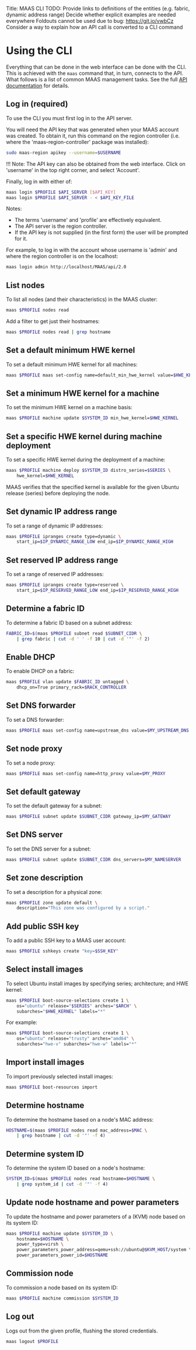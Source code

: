 Title: MAAS CLI
TODO:  Provide links to definitions of the entities (e.g. fabric, dynamic address range)
       Decide whether explicit examples are needed everywhere
       Foldouts cannot be used due to bug: https://git.io/vwbCz
       Consider a way to explain how an API call is converted to a CLI command


# Using the CLI

Everything that can be done in the web interface can be done with the CLI. This
is achieved with the `maas` command that, in turn, connects to the API. What
follows is a list of common MAAS management tasks. See the full
[API documentation](http://maas.ubuntu.com/docs2.0/index.html#api-cli-documentation)
for details.


## Log in (required)

To use the CLI you must first log in to the API server.

You will need the API key that was generated when your MAAS account was
created. To obtain it, run this command on the region controller (i.e. where
the 'maas-region-controller' package was installed):

```bash
sudo maas-region apikey --username=$USERNAME
```

!!! Note: The API key can also be obtained from the web interface. Click on
'username' in the top right corner, and select 'Account'.

Finally, log in with either of:

```bash
maas login $PROFILE $API_SERVER [$API_KEY]
maas login $PROFILE $API_SERVER - < $API_KEY_FILE
```

Notes:

- The terms 'username' and 'profile' are effectively equivalent.
- The API server is the region controller.
- If the API key is not supplied (in the first form) the user will be prompted for it.

For example, to log in with the account whose username is 'admin' and where
the region controller is on the localhost:

```bash
maas login admin http://localhost/MAAS/api/2.0
```


## List nodes

To list all nodes (and their characteristics) in the MAAS cluster:

```bash
maas $PROFILE nodes read
```

Add a filter to get just their hostnames:

```bash
maas $PROFILE nodes read | grep hostname
```


## Set a default minimum HWE kernel

To set a default minimum HWE kernel for all machines:

```bash
maas $PROFILE maas set-config name=default_min_hwe_kernel value=$HWE_KERNEL
```


## Set a minimum HWE kernel for a machine

To set the minimum HWE kernel on a machine basis:

```bash
maas $PROFILE machine update $SYSTEM_ID min_hwe_kernel=$HWE_KERNEL
```


## Set a specific HWE kernel during machine deployment

To set a specific HWE kernel during the deployment of a machine:

```bash
maas $PROFILE machine deploy $SYSTEM_ID distro_series=$SERIES \
	hwe_kernel=$HWE_KERNEL
```

MAAS verifies that the specified kernel is available for the given Ubuntu
release (series) before deploying the node. 


## Set dynamic IP address range

To set a range of dynamic IP addresses:

```bash
maas $PROFILE ipranges create type=dynamic \
	start_ip=$IP_DYNAMIC_RANGE_LOW end_ip=$IP_DYNAMIC_RANGE_HIGH
```


## Set reserved IP address range

To set a range of reserved IP addresses:

```bash
maas $PROFILE ipranges create type=reserved \
	start_ip=$IP_RESERVED_RANGE_LOW end_ip=$IP_RESERVED_RANGE_HIGH
```


## Determine a fabric ID

To determine a fabric ID based on a subnet address:

```bash
FABRIC_ID=$(maas $PROFILE subnet read $SUBNET_CIDR \
	| grep fabric | cut -d ' ' -f 10 | cut -d '"' -f 2)
```


## Enable DHCP

To enable DHCP on a fabric:

```bash
maas $PROFILE vlan update $FABRIC_ID untagged \
	dhcp_on=True primary_rack=$RACK_CONTROLLER
```


## Set DNS forwarder

To set a DNS forwarder:

```bash
maas $PROFILE maas set-config name=upstream_dns value=$MY_UPSTREAM_DNS
```


## Set node proxy

To set a node proxy:

```bash
maas $PROFILE maas set-config name=http_proxy value=$MY_PROXY
```


## Set default gateway

To set the default gateway for a subnet:

```bash
maas $PROFILE subnet update $SUBNET_CIDR gateway_ip=$MY_GATEWAY
```


## Set DNS server

To set the DNS server for a subnet:

```bash
maas $PROFILE subnet update $SUBNET_CIDR dns_servers=$MY_NAMESERVER
```


## Set zone description

To set a description for a physical zone:

```bash
maas $PROFILE zone update default \
	description="This zone was configured by a script."
```


## Add public SSH key

To add a public SSH key to a MAAS user account:

```bash
maas $PROFILE sshkeys create "key=$SSH_KEY"
```


## Select install images

To select Ubuntu install images by specifying series; architecture; and HWE
kernel:

```bash
maas $PROFILE boot-source-selections create 1 \
	os="ubuntu" release="$SERIES" arches="$ARCH" \
	subarches="$HWE_KERNEL" labels="*"
```

For example:

```bash
maas $PROFILE boot-source-selections create 1 \
	os="ubuntu" release="trusty" arches="amd64" \
	subarches="hwe-v" subarches="hwe-w" labels="*"
```


## Import install images

To import previously selected install images:

```bash
maas $PROFILE boot-resources import
```


## Determine hostname

To determine the hostname based on a node's MAC address:

```bash
HOSTNAME=$(maas $PROFILE nodes read mac_address=$MAC \
	| grep hostname | cut -d '"' -f 4)
```


## Determine system ID

To determine the system ID based on a node's hostname:

```bash
SYSTEM_ID=$(maas $PROFILE nodes read hostname=$HOSTNAME \
	| grep system_id | cut -d '"' -f 4)
```


## Update node hostname and power parameters

To update the hostname and power parameters of a (KVM) node based on its
system ID:

```bash
maas $PROFILE machine update $SYSTEM_ID \
	hostname=$HOSTNAME \
	power_type=virsh \
	power_parameters_power_address=qemu+ssh://ubuntu@$KVM_HOST/system \
	power_parameters_power_id=$HOSTNAME
```


## Commission node

To commission a node based on its system ID:

```bash
maas $PROFILE machine commission $SYSTEM_ID
```


## Log out

Logs out from the given profile, flushing the stored credentials.

```bash
maas logout $PROFILE
```
